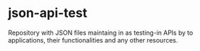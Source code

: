 # json-api-test
Repository with JSON files maintaing in as testing-in  APIs by to applications, their functionalities and any other resources.
